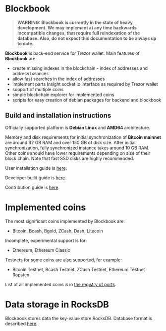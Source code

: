# Blockbook

> **WARNING: Blockbook is currently in the state of heavy development. We may implement at any time backwards incompatible changes, that require full reindexation of the database. Also, do not expect this documentation to be always up to date.**

**Blockbook** is back-end service for Trezor wallet. Main features of **Blockbook** are:

- create missing indexes in the blockchain - index of addresses and address balances
- allow fast searches in the index of addresses
- implement parts Insight socket.io interface as required by Trezor wallet
- support of multiple coins
- simple blockchain explorer for implemented coins
- scripts for easy creation of debian packages for backend and blockbook

## Build and installation instructions

Officially supported platform is **Debian Linux** and **AMD64** architecture. 

Memory and disk requirements for initial synchronization of **Bitcoin mainnet** are around 32 GB RAM and over 150 GB of disk size. After initial synchronization, fully synchronized instance takes around 10 GB RAM.
Other coins should have lower requirements depending on size of their block chain. Note that fast SSD disks are highly
recommended.

User installation guide is [here](https://wiki.trezor.io/User_manual:Running_a_local_instance_of_Trezor_Wallet_backend_(Blockbook)).

Developer build guide is [here](/docs/build.md).

Contribution guide is [here](CONTRIBUTING.md).

# Implemented coins

The most significant coins implemented by Blockbook are:
- Bitcoin, Bcash, Bgold, ZCash, Dash, Litecoin

Incomplete, experimental support is for:
- Ethereum, Ethereum Classic

Testnets for some coins are also supported, for example:
- Bitcoin Testnet, Bcash Testnet, ZCash Testnet, Ethereum Testnet Ropsten

List of all implemented coins is in [the registry of ports](/docs/ports.md).

# Data storage in RocksDB

Blockbook stores data the key-value store RocksDB. Database format is described [here](/docs/rocksdb.md).

